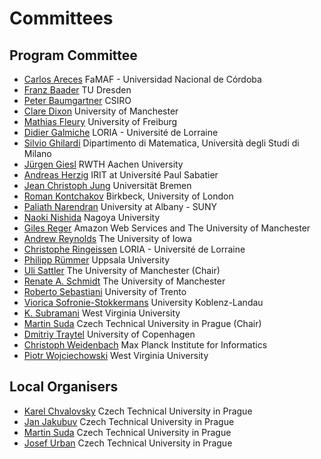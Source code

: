 # Committees

## Program Committee

- [Carlos Areces](http://www.cs.famaf.unc.edu.ar/~careces/)                        FaMAF - Universidad Nacional de Córdoba
- [Franz Baader](http://lat.inf.tu-dresden.de/~baader/index-en.html)              TU Dresden
- [Peter Baumgartner](https://people.csiro.au/B/P/Peter-Baumgartner/)                        CSIRO
- [Clare Dixon](https://www.research.manchester.ac.uk/portal/clare.dixon.html)   University of Manchester
- [Mathias Fleury](https://cca.informatik.uni-freiburg.de/fleury/)   University of Freiburg
- [Didier Galmiche](http://www.loria.fr/~galmiche)                                   LORIA - Université de Lorraine
- [Silvio Ghilardi](http://users.mat.unimi.it/users/ghilardi/allegati/research.html) Dipartimento di Matematica, Università degli Studi di Milano
- [Jürgen Giesl](http://verify.rwth-aachen.de/giesl/)                             RWTH Aachen University
- [Andreas Herzig](https://www.irit.fr/~Andreas.Herzig/)  IRIT at Université Paul Sabatier
- [Jean Christoph Jung](http://www.informatik.uni-bremen.de/~jeanjung/)                  Universität Bremen
- [Roman Kontchakov](http://www.dcs.bbk.ac.uk/~roman)                                 Birkbeck, University of London
- [Paliath Narendran](http://www.cs.albany.edu/~dran/)                                University at Albany - SUNY
- [Naoki Nishida](https://www.trs.css.i.nagoya-u.ac.jp/~nishida/index-en.html)        Nagoya University
- [Giles Reger](http://www.cs.man.ac.uk/~regerg)                                 Amazon Web Services and The University of Manchester
- [Andrew Reynolds](http://homepage.cs.uiowa.edu/~ajreynol/)  The University of Iowa
- [Christophe Ringeissen](https://members.loria.fr/CRingeissen/)  LORIA - Université de Lorraine
- [Philipp Rümmer](http://www.philipp.ruemmer.org/)                                 Uppsala University
- [Uli	Sattler](http://www.cs.man.ac.uk/~sattler/)                              The University of Manchester (Chair)
- [Renate A. Schmidt](http://www.cs.man.ac.uk/~schmidt/)                             The University of Manchester
- [Roberto Sebastiani](http://disi.unitn.it/rseba/)                                     University of Trento
- [Viorica Sofronie-Stokkermans](http://userpages.uni-koblenz.de/~sofronie/)                      University Koblenz-Landau
- [K. Subramani](https://directory.statler.wvu.edu/faculty-staff-directory/k-subramani)                          West Virginia University
- [Martin Suda](http://people.ciirc.cvut.cz/~sudamar2/)                          Czech Technical University in Prague (Chair)
- [Dmitriy Traytel](https://www21.in.tum.de/~traytel/)     University of Copenhagen
- [Christoph Weidenbach](http://www.mpi-inf.mpg.de/~weidenb/)                             Max Planck Institute for Informatics
- [Piotr Wojciechowski](https://directory.statler.wvu.edu/faculty-staff-directory/piotr-wojciechowski)                          West Virginia University

## Local Organisers

- [Karel Chvalovsky](https://www.ciirc.cvut.cz/people/people-list/?uid=chvalkar) Czech Technical University in Prague
- [Jan Jakubuv](http://people.ciirc.cvut.cz/~jakubja5/) Czech Technical University in Prague
- [Martin Suda](http://people.ciirc.cvut.cz/~sudamar2/) Czech Technical University in Prague
- [Josef Urban](http://people.ciirc.cvut.cz/~urbanjo3/) Czech Technical University in Prague

